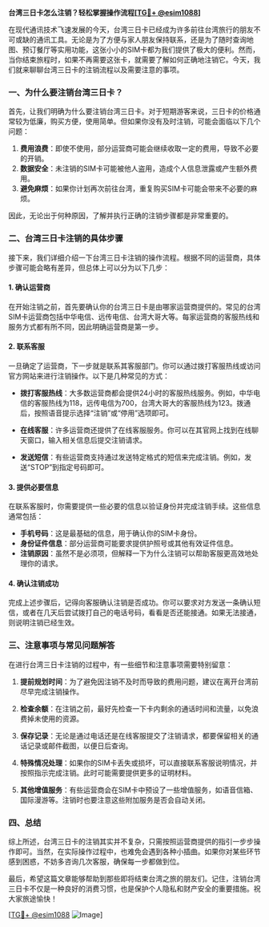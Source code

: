 **台湾三日卡怎么注销？轻松掌握操作流程[[TG💪+ @esim1088](https://t.me/s/esim1088)]**

在现代通讯技术飞速发展的今天，台湾三日卡已经成为许多前往台湾旅行的朋友不可或缺的通讯工具。无论是为了方便与家人朋友保持联系，还是为了随时查询地图、预订餐厅等实用功能，这张小小的SIM卡都为我们提供了极大的便利。然而，当你结束旅程时，如果不再需要这张卡，就需要了解如何正确地注销它。今天，我们就来聊聊台湾三日卡的注销流程以及需要注意的事项。

### 一、为什么要注销台湾三日卡？

首先，让我们明确为什么要注销台湾三日卡。对于短期游客来说，三日卡的价格通常较为低廉，购买方便，使用简单。但如果你没有及时注销，可能会面临以下几个问题：

1. **费用浪费**：即使不使用，部分运营商可能会继续收取一定的费用，导致不必要的开销。
2. **数据安全**：未注销的SIM卡可能被他人盗用，造成个人信息泄露或产生额外费用。
3. **避免麻烦**：如果你计划再次前往台湾，重复购买SIM卡可能会带来不必要的麻烦。

因此，无论出于何种原因，了解并执行正确的注销步骤都是非常重要的。

### 二、台湾三日卡注销的具体步骤

接下来，我们详细介绍一下台湾三日卡注销的操作流程。根据不同的运营商，具体步骤可能会略有差异，但总体上可以分为以下几步：

#### 1. 确认运营商

在开始注销之前，首先要确认你的台湾三日卡是由哪家运营商提供的。常见的台湾SIM卡运营商包括中华电信、远传电信、台湾大哥大等。每家运营商的客服热线和服务方式都有所不同，因此明确运营商是第一步。

#### 2. 联系客服

一旦确定了运营商，下一步就是联系其客服部门。你可以通过拨打客服热线或访问官方网站来进行注销操作。以下是几种常见的方式：

- **拨打客服热线**：大多数运营商都会提供24小时的客服热线服务。例如，中华电信的客服热线为118，远传电信为700，台湾大哥大的客服热线为123。拨通后，按照语音提示选择“注销”或“停用”选项即可。
  
- **在线客服**：许多运营商还提供了在线客服服务。你可以在其官网上找到在线聊天窗口，输入相关信息后提交注销请求。

- **发送短信**：有些运营商支持通过发送特定格式的短信来完成注销。例如，发送“STOP”到指定号码即可。

#### 3. 提供必要信息

在联系客服时，你需要提供一些必要的信息以验证身份并完成注销手续。这些信息通常包括：

- **手机号码**：这是最基础的信息，用于确认你的SIM卡身份。
- **身份证件信息**：部分运营商可能要求提供护照号或其他有效证件信息。
- **注销原因**：虽然不是必须项，但解释一下为什么注销可以帮助客服更高效地处理你的请求。

#### 4. 确认注销成功

完成上述步骤后，记得向客服确认注销是否成功。你可以要求对方发送一条确认短信，或者在几天后尝试拨打自己的电话号码，看看是否还能接通。如果无法接通，则说明注销已经生效。

### 三、注意事项与常见问题解答

在进行台湾三日卡注销的过程中，有一些细节和注意事项需要特别留意：

1. **提前规划时间**：为了避免因注销不及时而导致的费用问题，建议在离开台湾前尽早完成注销操作。
   
2. **检查余额**：在注销之前，最好先检查一下卡内剩余的通话时间和流量，以免浪费掉未使用的资源。

3. **保存记录**：无论是通过电话还是在线客服提交了注销请求，都要保留相关的通话记录或邮件截图，以便日后查询。

4. **特殊情况处理**：如果你的SIM卡丢失或损坏，可以直接联系客服说明情况，并按照指示完成注销。此时可能需要提供更多的证明材料。

5. **其他增值服务**：有些运营商会在SIM卡中预设了一些增值服务，如语音信箱、国际漫游等。注销时也要注意这些附加服务是否会自动关闭。

### 四、总结

综上所述，台湾三日卡的注销其实并不复杂，只需按照运营商提供的指引一步步操作即可。当然，在实际操作过程中，也难免会遇到各种小插曲。如果你对某些环节感到困惑，不妨多咨询几次客服，确保每一步都做到位。

最后，希望这篇文章能够帮助到那些即将结束台湾之旅的朋友们。记住，注销台湾三日卡不仅是一种良好的消费习惯，也是保护个人隐私和财产安全的重要措施。祝大家旅途愉快！

[[TG💪+ @esim1088](https://t.me/s/esim1088) ![Image](https://i.postimg.cc/4NQfJmqS/Snipaste-2025-05-13-00-14-12.png)]
